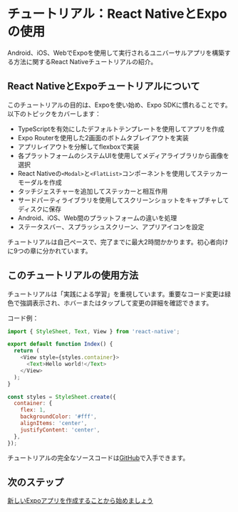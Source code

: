 # チュートリアル：React NativeとExpoの使用

Android、iOS、WebでExpoを使用して実行されるユニバーサルアプリを構築する方法に関するReact Nativeチュートリアルの紹介。

## React NativeとExpoチュートリアルについて

このチュートリアルの目的は、Expoを使い始め、Expo SDKに慣れることです。以下のトピックをカバーします：

- TypeScriptを有効にしたデフォルトテンプレートを使用してアプリを作成
- Expo Routerを使用した2画面のボトムタブレイアウトを実装
- アプリレイアウトを分解してflexboxで実装
- 各プラットフォームのシステムUIを使用してメディアライブラリから画像を選択
- React Nativeの`<Modal>`と`<FlatList>`コンポーネントを使用してステッカーモーダルを作成
- タッチジェスチャーを追加してステッカーと相互作用
- サードパーティライブラリを使用してスクリーンショットをキャプチャしてディスクに保存
- Android、iOS、Web間のプラットフォームの違いを処理
- ステータスバー、スプラッシュスクリーン、アプリアイコンを設定

チュートリアルは自己ペースで、完了までに最大2時間かかります。初心者向けに9つの章に分かれています。

## このチュートリアルの使用方法

チュートリアルは「実践による学習」を重視しています。重要なコード変更は緑色で強調表示され、ホバーまたはタップして変更の詳細を確認できます。

コード例：

```javascript
import { StyleSheet, Text, View } from 'react-native';

export default function Index() {
  return (
    <View style={styles.container}>
      <Text>Hello world!</Text>
    </View>
  );
}

const styles = StyleSheet.create({
  container: {
    flex: 1,
    backgroundColor: '#fff',
    alignItems: 'center',
    justifyContent: 'center',
  },
});
```

チュートリアルの完全なソースコードは[GitHub](https://github.com/expo/examples/tree/master/stickersmash)で入手できます。

## 次のステップ

[新しいExpoアプリを作成することから始めましょう](/tutorial/create-your-first-app)
